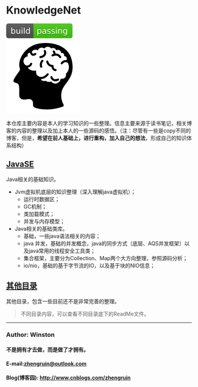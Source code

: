 # KnowledgeNet
![](/images/logo/passing.svg) <br>
![knowledgenet-logo]

本仓库主要内容是本人的学习知识的一些整理。信息主要来源于读书笔记，相关博客的内容的整理以及加上本人的一些源码的感悟。（注：尽管有一些是copy不同的博客，但是，**希望在前人基础上，进行重构，加入自己的想法**，形成自己的知识体系结构）

## [**JavaSE**](/javase)
Java相关的基础知识。
- Jvm虚拟机底层的知识整理（深入理解java虚拟机）；
    - 运行时数据区；
    - GC机制；
    - 类加载模式；
    - 并发与内存模型；
- Java相关的基础类库。
    - 基础，一些java语法相关的内容；
    - java 并发，基础的并发概念，java的同步方式（底层、AQS并发框架）以及java常用的线程安全工具类；
    - 集合框架，主要分为Collection、Map两个大方向整理，参照源码分析；
    - io/nio，基础的基于字节流的IO，以及基于块的NIO信息；


## [其他目录](/content.md)
其他目录，包含一些目前还不是非常完善的整理。





> 不同目录内容，可以查看不同目录底下的ReadMe文件。


***
### Author: Winston
#### 不是拥有才去做，而是做了才拥有。
#### E-mail:zhengruin@outlook.com 
#### Blog(博客园): http://www.cnblogs.com/zhengruin

[knowledgenet-logo]: /images/brain.png




